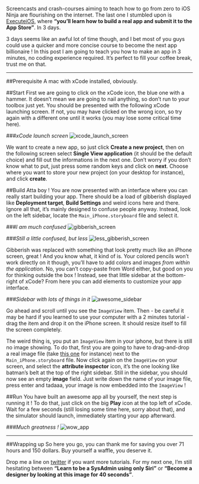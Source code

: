 Screencasts and crash-courses aiming to teach how to go from zero to iOS Ninja are flourishing on the internet. The last one I stumbled upon is [ExecuteiOS](https://executeios.com), where **“you’ll learn how to build a real app and submit it to the App Store”**. In 3 days.

3 days seems like an awful lot of time though, and I bet most of you guys could use a quicker and more concise course to become the next app billionaire ! In this post I am going to teach you how to make an app in 3 minutes, no coding experience required. It’s perfect to fill your coffee break, trust me on that.

---

##Prerequisite
A mac with xCode installed, obviously.

##Start
First we are going to click on the xCode icon, the blue one with a hammer. It doesn’t mean we are going to nail anything, so don’t run to your toolbox just yet.
You should be presented with the following xCode launching screen. If not, you may have clicked on the wrong icon, so try again with a different one until it works (you may lose some critical time here).

###*xCode launch screen*
![xcode_launch_screen](http://i.imgur.com/7oXii95.png)

We want to create a new app, so just click **Create a new project**, then on the following screen select **Single View application** (it should be the default choice) and fill out the informations in the next one. Don’t worry if you don’t know what to put, just press some random keys and click on **next**. 
Choose where you want to store your new project (on your desktop for instance), and click **create**.

##Build
Atta boy ! You are now presented with an interface where you can really start building your app. There should be a load of gibberish displayed like **Deployment target**, **Build Settings** and weird icons here and there. Ignore all that, it’s mainly designed to confuse people anyway.
Instead, look on the left sidebar, locate the `Main_iPhone.storyboard` file and select it. 

###*I am much confused*
![gibberish_screen](http://i.imgur.com/ZNyQV4t.png)

###*Still a little confused, but less*
![less_gibberish_screen](http://i.imgur.com/HsC1sFT.png)

Gibberish was replaced with something that look pretty much like an iPhone screen, great ! And you know what, it kind of is. Your colored pencils won’t work directly on it though, you’ll have to add colors and images *from within the application*. No, you can’t copy-paste from Word either, but good on you for thinking outside the box !
Instead, see that little sidebar at the bottom-right of xCode? From here you can add elements to customize your app interface.

###*Sidebar with lots of things in it*
![awesome_sidebar](http://i.imgur.com/AlZaOfS.png)

Go ahead and scroll until you see the `ImageView` item. Then - be careful it may be hard if you learned to use your computer with a 2 minutes tutorial - drag the item and drop it on the iPhone screen. It should resize itself to fill the screen completely.

The weird thing is, you put an `ImageView` item in your iphone, but there is still no image showing. To do that, first you are going to have to drag-and-drop a real image file (take [this one](http://i.imgur.com/uMGkh8X.png) for instance) next to the `Main_iPhone.storyboard` file.
Now click again on the `ImageView` on your screen, and select the **attribute inspector** icon, it’s the one looking like batman’s belt at the top of the right sidebar.
Still in the sidebar, you should now see an empty **image** field. Just write down the name of your image file, press enter and tadaaa, your image is now embedded into the `ImageView`  !

##Run
You have built an awesome app all by yourself, the next step is running it ! To do that, just click on the big **Play** icon at the top left of xCode.
Wait for a few seconds (still losing some time here, sorry about that), and the simulator should launch, immediately starting your app afterward.

###*Much greatness !*
![wow_app](http://i.imgur.com/JSM3JpU.png)

---

##Wrapping up
So here you go, you can thank me for saving you over 71 hours and 150 dollars. Buy yourself a waffle, you deserve it. 

Drop me a line on [twitter](https://twitter.com/kirualex) if you want more tutorials. For my next one, I’m still hesitating between **“Learn to be a SysAdmin using only Siri”** or **“Become a designer by looking at this image for 40 seconds”**.


